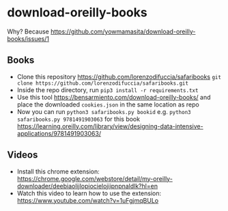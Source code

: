 # download-oreilly-books

Why? Because https://github.com/yowmamasita/download-oreilly-books/issues/1

## Books

- Clone this repository https://github.com/lorenzodifuccia/safaribooks `git clone https://github.com/lorenzodifuccia/safaribooks.git`
- Inside the repo directory, run `pip3 install -r requirements.txt`
- Use this tool https://bensarmiento.com/download-oreilly-books/ and place the downloaded `cookies.json` in the same location as repo
- Now you can run `python3 safaribooks.py bookid` e.g. `python3 safaribooks.py 9781491903063` for this book https://learning.oreilly.com/library/view/designing-data-intensive-applications/9781491903063/

## Videos

- Install this chrome extension: https://chrome.google.com/webstore/detail/my-oreilly-downloader/deebiaolijlopiocielojiipnpnaldlk?hl=en
- Watch this video to learn how to use the extension: https://www.youtube.com/watch?v=1uFgjmqBULo
